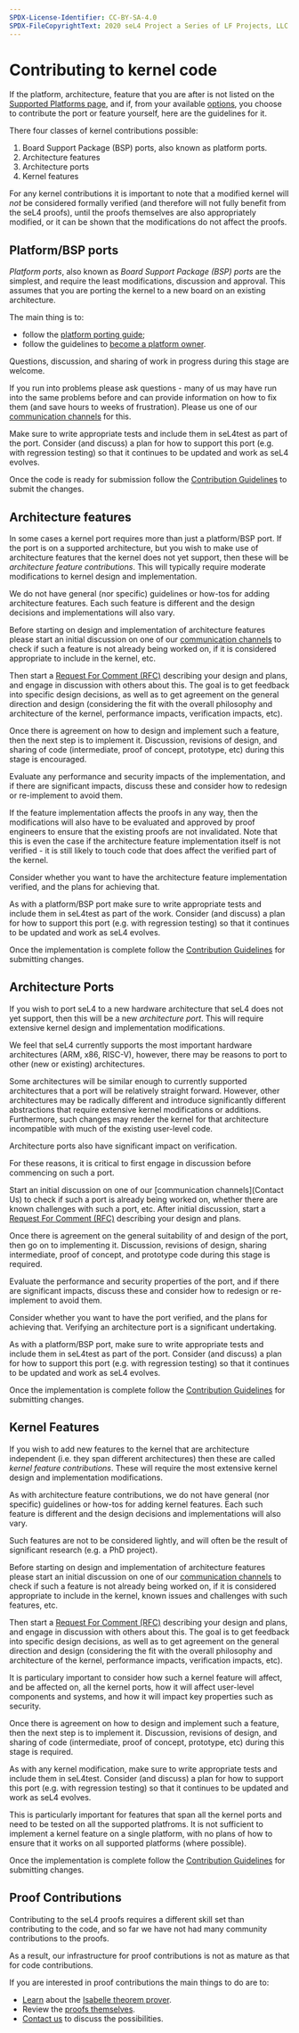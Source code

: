 ```yaml
---
SPDX-License-Identifier: CC-BY-SA-4.0
SPDX-FileCopyrightText: 2020 seL4 Project a Series of LF Projects, LLC.
---
```


# Contributing to kernel code

If the platform, architecture, feature that you are after is not listed on the
[Supported Platforms page](/Hardware/), and if, from your available
[options](/Hardware/index.html#not-in-the-lists-below), you choose to contribute
the port or feature yourself, here are the guidelines for it.

There four classes of kernel contributions possible:

1. Board Support Package (BSP) ports, also known as platform ports.
2. Architecture features
3. Architecture ports
4. Kernel features

For any kernel contributions it is important to note that a modified kernel
will *not* be considered formally verified (and therefore will not fully
benefit from the seL4 proofs), until the proofs themselves are also
appropriately modified, or it can be shown that the modifications do not
affect the proofs.

## Platform/BSP ports

*Platform ports*, also known as *Board Support Package (BSP) ports* are the
simplest, and require the least modifications, discussion and approval.  This
assumes that you are porting the kernel to a new board on an existing
architecture.

The main thing is to:

* follow the [platform porting guide](/projects/sel4/porting);
* follow the guidelines to [become a platform owner](/projects/sel4/platf-owner.html).

Questions, discussion, and sharing of work in progress during this stage are
welcome.

If you run into problems please ask questions - many of us may have run into
the same problems before and can provide information on how to fix them (and
save hours to weeks of frustration).  Please us one of our
[communication channels](https://sel4.systems/contact/) for this.

Make sure to write appropriate tests and include them in seL4test as
part of the port.  Consider (and discuss) a plan for how to support
this port (e.g. with regression testing) so that it continues to be
updated and work as seL4 evolves.

Once the code is ready for submission follow the
[Contribution Guidelines](/processes/contributing.html) to submit the changes.

## Architecture features

In some cases a kernel port requires more than just a platform/BSP port.  If the port is
on a supported architecture, but you wish to make use of architecture features
that the kernel does not yet support, then these will be *architecture feature
contributions*.  This will typically require moderate modifications to kernel
design and implementation.

We do not have general (nor specific) guidelines or how-tos for adding
architecture features.  Each such feature is different and the design
decisions and implementations will also vary.

Before starting on design and implementation of architecture features please
start an initial discussion on one of our [communication channels](https://sel4.systems/contact/)
to check if such a feature is not already being worked on, if it is considered
appropriate to include in the kernel, etc.

Then start a [Request For Comment (RFC)](/processes/rfc-process)
describing your design and plans, and engage in discussion with others
about this.  The goal is to get feedback into specific design
decisions, as well as to get agreement on the general direction and
design (considering the fit with the overall philosophy and
architecture of the kernel, performance impacts, verification impacts,
etc).

Once there is agreement on how to design and implement such a feature,
then the next step is to implement it.  Discussion, revisions of
design, and sharing of code (intermediate, proof of concept, prototype,
etc) during this stage is encouraged.

Evaluate any performance and security impacts of the implementation, and if
there are significant impacts, discuss these and consider how to redesign or
re-implement to avoid them.

If the feature implementation affects the proofs in any way, then the
modifications will also have to be evaluated and approved by proof
engineers to ensure that the existing proofs are not invalidated.
Note that this is even the case if the architecture feature
implementation itself is not verified - it is still likely to touch
code that does affect the verified part of the kernel.

Consider whether you want to have the architecture feature
implementation verified, and the plans for achieving that.

As with a platform/BSP port make sure to write appropriate tests and include
them in seL4test as part of the work.  Consider (and discuss) a plan
for how to support this port (e.g. with regression testing) so that it
continues to be updated and work as seL4 evolves.

Once the implementation is complete follow the [Contribution
Guidelines](processes/contributing.html) for submitting changes.

## Architecture Ports

If you wish to port seL4 to a new hardware architecture that seL4 does not yet
support, then this will be a new *architecture port*.  This will require
extensive kernel design and implementation modifications.

We feel that seL4 currently supports the most important hardware architectures
(ARM, x86, RISC-V), however, there may be reasons to port to other (new or
existing) architectures.

Some architectures will be similar enough to currently supported
architectures that a port will be relatively straight forward.
However, other architectures may be radically different and introduce
significantly different abstractions that require extensive kernel
modifications or additions.  Furthermore, such changes may render the
kernel for that architecture incompatible with much of the existing
user-level code.

Architecture ports also have significant impact on verification.

For these reasons, it is critical to first engage in discussion before
commencing on such a port.

Start an initial discussion on one of our [communication channels](Contact Us)
to check if such a port is already being worked on, whether there are known challenges with such a port, etc.  After initial discussion, start a [Request For
Comment (RFC)](RFC) describing your design and plans.

Once there is agreement on the general suitability of and design of
the port, then go on to implementing it.  Discussion, revisions of
design, sharing intermediate, proof of concept, and prototype code
during this stage is required.

Evaluate the performance and security properties of the port, and if
there are significant impacts, discuss these and consider how to redesign or
re-implement to avoid them.

Consider whether you want to have the port verified, and the plans for
achieving that.  Verifying an architecture port is a significant undertaking.

As with a platform/BSP port, make sure to write appropriate tests and include
them in seL4test as part of the port.  Consider (and discuss) a plan
for how to support this port (e.g. with regression testing) so that it
continues to be updated and work as seL4 evolves.

Once the implementation is complete follow the [Contribution
Guidelines](processes/contributing.html) for submitting changes.

## Kernel Features

If you wish to add new features to the kernel that are architecture
independent (i.e. they span different architectures) then these are
called *kernel feature contributions*.  These will require the most
extensive kernel design and implementation modifications.

As with architecture feature contributions, we do not have general
(nor specific) guidelines or how-tos for adding kernel features.
Each such feature is different and the design decisions and
implementations will also vary.

Such features are not to be considered lightly, and will often be the
result of significant research (e.g. a PhD project).

Before starting on design and implementation of architecture features
please start an initial discussion on one of our [communication
channels](https://sel4.systems/contact/) to check if such a feature is
not already being worked on, if it is considered appropriate to
include in the kernel, known issues and challenges with such features,
etc.

Then start a [Request For Comment (RFC)](/processes/rfc-process)
describing your design and plans, and engage in discussion with others
about this.  The goal is to get feedback into specific design
decisions, as well as to get agreement on the general direction and
design (considering the fit with the overall philosophy and
architecture of the kernel, performance impacts, verification impacts,
etc).

It is particulary important to consider how such a kernel feature will
affect, and be affected on, all the kernel ports, how it will affect
user-level components and systems, and how it will impact key properties such as security.

Once there is agreement on how to design and implement such a feature,
then the next step is to implement it.  Discussion, revisions of
design, and sharing of code (intermediate, proof of concept, prototype,
etc) during this stage is required.

As with any kernel modification, make sure to write appropriate tests
and include them in seL4test.  Consider (and discuss) a plan for how
to support this port (e.g. with regression testing) so that it
continues to be updated and work as seL4 evolves.

This is particularly important for features that span all the kernel
ports and need to be tested on all the supported platfroms.  It is not
sufficient to implement a kernel feature on a single platform, with no
plans of how to ensure that it works on all supported platforms (where
possible).

Once the implementation is complete follow the [Contribution
Guidelines](processes/contributing.html) for submitting changes.

## Proof Contributions

Contributing to the seL4 proofs requires a different skill set than contributing to the code, and so far we have not had many community contributions to the proofs.

As a result, our infrastructure for proof contributions is not as mature as that for code contributions.

If you are interested in proof contributions the main things to do are to:

- [Learn](http://proofcraft.org/blog/proof-engineer-reading.html) about the [Isabelle theorem prover](http://isabelle.in.tum.de/).
- Review the [proofs themselves](https://github.com/seL4/l4v/).
- [Contact us](https://sel4.systems/contact/) to discuss the possibilities.
